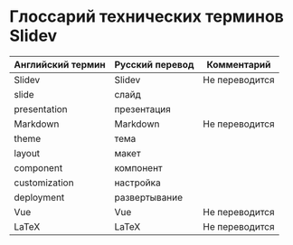 # Глоссарий технических терминов Slidev

| Английский термин | Русский перевод | Комментарий |
|-------------------|-----------------|-------------|
| Slidev            | Slidev          | Не переводится |
| slide             | слайд           |                |
| presentation      | презентация     |                |
| Markdown          | Markdown        | Не переводится |
| theme             | тема            |                |
| layout            | макет           |                |
| component         | компонент       |                |
| customization     | настройка       |                |
| deployment        | развертывание   |                |
| Vue               | Vue             | Не переводится |
| LaTeX             | LaTeX           | Не переводится |
